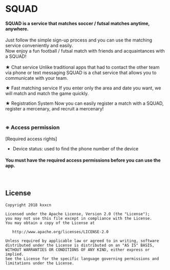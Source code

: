 SQUAD
======

#### SQUAD is a service that matches soccer / futsal matches anytime, anywhere.

Just follow the simple sign-up process and you can use the matching service conveniently and easily.
<br>Now enjoy a fun football / futsal match with friends and acquaintances with a SQUAD!
<br><br>
★ Chat service
Unlike traditional apps that had to contact the other team via phone or text messaging
SQUAD is a chat service that allows you to communicate with your team.

★ Fast matching service
If you enter only the area and date you want, we will match and match the game quickly.

★ Registration System
Now you can easily register a match with a SQUAD, register a mercenary, and recruit a mercenary!
<br><br>
### ※ Access permission
[Required access rights]

* Device status: used to find the phone number of the device

#### You must have the required access permissions before you can use the app. ####
<br>

License
-------

    Copyright 2018 kxxcn

    Licensed under the Apache License, Version 2.0 (the "License");
    you may not use this file except in compliance with the License.
    You may obtain a copy of the License at

       http://www.apache.org/licenses/LICENSE-2.0

    Unless required by applicable law or agreed to in writing, software
    distributed under the License is distributed on an "AS IS" BASIS,
    WITHOUT WARRANTIES OR CONDITIONS OF ANY KIND, either express or implied.
    See the License for the specific language governing permissions and
    limitations under the License.